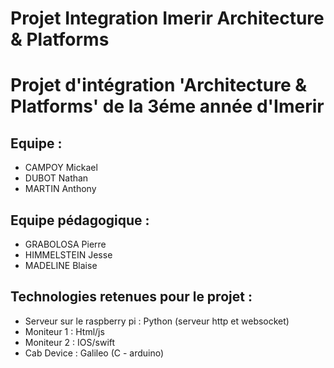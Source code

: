 # Projet Integration Imerir Architecture &amp; Platforms
<h1>Projet d'intégration 'Architecture &amp; Platforms' de la 3éme année d'Imerir</h1>

<h2>Equipe :</h2>
<ul>
	<li>CAMPOY Mickael</li>
	<li>DUBOT Nathan</li>
	<li>MARTIN Anthony</li>
</ul>

<h2>Equipe pédagogique :</h2>
<ul>
	<li>GRABOLOSA Pierre</li>
	<li>HIMMELSTEIN Jesse</li>
	<li>MADELINE Blaise</li>
</ul>

<h2>Technologies retenues pour le projet :</h2>
<ul>
	<li>Serveur sur le raspberry pi : Python (serveur http et websocket)</li>
	<li>Moniteur 1 : Html/js </li>
	<li>Moniteur 2 : IOS/swift </li>
	<li>Cab Device : Galileo (C - arduino) </li>
</ul>
